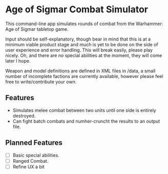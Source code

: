 # Age of Sigmar Combat Simulator

This command-line app simulates rounds of combat from the Warhammer: Age of Sigmar tabletop game.

Input should be self-explanatory, though bear in mind that this is at a minimum viable product stage and much is yet to be done on the side of user experience and error handling. This will break easily, please play nicely. Oh, and there are *no* special abilities at the moment, they will come later I hope.

Weapon and model definitions are defined in XML files in /data, a small number of incomplete factions are currently available, however please feel free to write/contribute your own. 

## Features
- Simulates melee combat between two units until one side is entirely destroyed.
- Can fight batch combats and numher-cruncht the results to an output file.


## Planned Features
- [ ] Basic special abilities.
- [ ] Ranged Combat.
- [ ] Refine UX a bit
